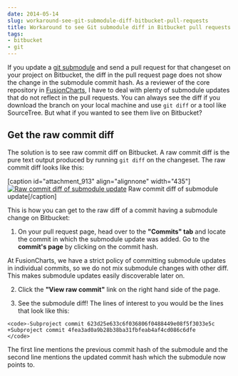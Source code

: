 ```yaml
---
date: 2014-05-14
slug: workaround-see-git-submodule-diff-bitbucket-pull-requests
title: Workaround to see Git submodule diff in Bitbucket pull requests
tags:
- bitbucket
- git
---
```


If you update a [git submodule](http://git-scm.com/book/en/Git-Tools-Submodules) and send a pull request for that changeset on your project on Bitbucket, the diff in the pull request page does not show the change in the submodule commit hash. As a reviewer of the core repository in [FusionCharts](http://www.fusioncharts.com), I have to deal with plenty of submodule updates that do not reflect in the pull requests. You can always see the diff if you download the branch on your local machine and use `git diff` or a tool like SourceTree. But what if you wanted to see them live on Bitbucket? <!-- more -->



## Get the raw commit diff



The solution is to see raw commit diff on Bitbucket. A raw commit diff is the pure text output produced by running `git diff` on the changeset. The raw commit diff looks like this:

[caption id="attachment_913" align="alignnone" width="435"][![Raw commit diff of submodule update](https://kaustavdm.in/wp-content/uploads/2014/05/Screenshot-2014-05-14-12.34.151.png)](https://kaustavdm.in/wp-content/uploads/2014/05/Screenshot-2014-05-14-12.34.151.png) Raw commit diff of submodule update[/caption]

This is how you can get to the raw diff of a commit having a submodule change on Bitbucket:





  1. On your pull request page, head over to the **"Commits" tab** and locate the commit in which the submodule update was added. Go to the **commit's page** by clicking on the commit hash.

At FusionCharts, we have a strict policy of committing submodule updates in individual commits, so we do not mix submodule changes with other diff. This makes submodule updates easily discoverable later on.


  2. Click the **"View raw commit"** link on the right hand side of the page.


  3. See the submodule diff! The lines of interest to you would be the lines that look like this:





    <code>-Subproject commit 623d25e633c6f036806f0488449e08f5f3033e5c
    +Subproject commit 4fea3ad0a9b28b38ba31fbfeab4af4cd086c6dfe
    </code>





The first line mentions the previous commit hash of the submodule and the second line mentions the updated commit hash which the submodule now points to.


